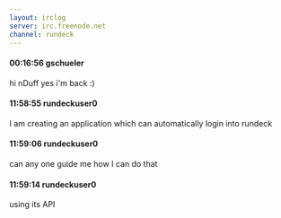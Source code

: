 ```yaml
---
layout: irclog
server: irc.freenode.net
channel: rundeck
---
```


#### 00:16:56 gschueler
 hi nDuff yes i'm back :)
#### 11:58:55 rundeckuser0
 I am creating an application which can automatically login into rundeck
#### 11:59:06 rundeckuser0
 can any one guide me how I can do that
#### 11:59:14 rundeckuser0
 using its API
